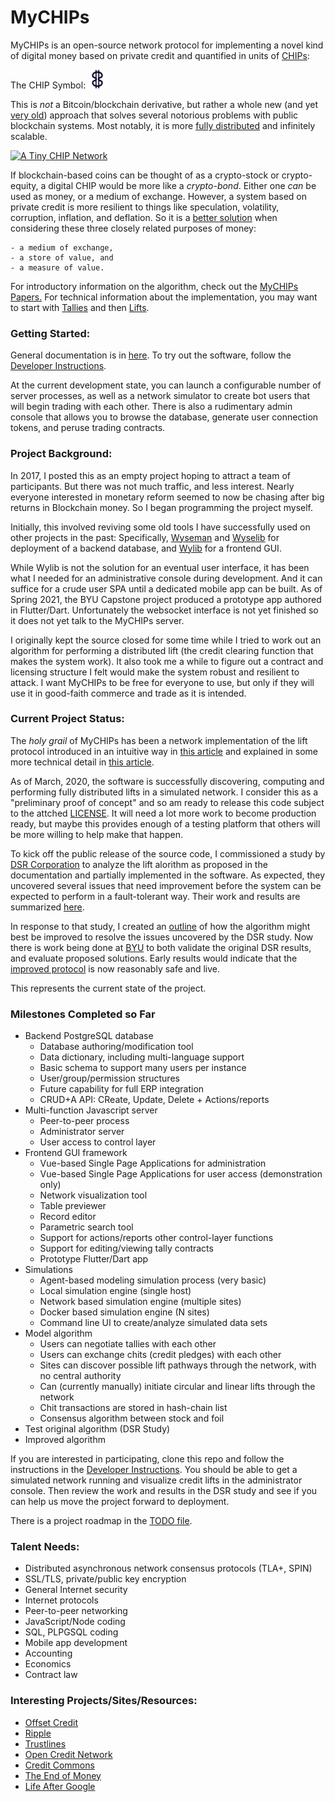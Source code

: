 # MyCHIPs
MyCHIPs is an open-source network protocol for implementing a novel kind of digital money based on private credit and quantified in units of [CHIPs](http://gotchoices.org/mychips/definition.html):

The CHIP Symbol: <img src="doc/figures/chip.svg" alt="A CHIP" height="30"/>

This is *not* a Bitcoin/blockchain derivative, but rather a whole new (and yet [very old](https://www.bbc.com/news/business-40189959)) approach that solves several notorious problems with public blockchain systems.
Most notably, it is more [fully distributed](https://blockchainengineer.com/centralized-vs-decentralized-vs-distributed-network/) and infinitely scalable.

[![A Tiny CHIP Network](http://gotchoices.org/figures/money_ac.svg)](http://gotchoices.org/mychips/acdc.html "Click to see/run a decentralized private credit model")

If blockchain-based coins can be thought of as a crypto-stock or crypto-equity, a digital CHIP would be more like a *crypto-bond*.
Either one _can_ be used as money, or a medium of exchange.
However, a system based on private credit is more resilient to things like speculation, volatility, corruption, inflation, and deflation.
So it is a [better solution](http://gotchoices.org/mychips/bitcoin.html) when considering these three closely related purposes of money:

    - a medium of exchange,
    - a store of value, and 
    - a measure of value.

For introductory information on the algorithm, check out the [MyCHIPs Papers.](http://gotchoices.org/mychips/intro.html)
For technical information about the implementation, you may want to start with
[Tallies](doc/Tallies.md) and then
[Lifts](doc/Lifts.md).

### Getting Started:
General documentation is in [here](doc/README.md).
To try out the software, follow the [Developer Instructions](doc/Development.md).

At the current development state, you can launch a configurable number of server processes, as well as a network simulator to create bot users that will begin trading with each other.
There is also a rudimentary admin console that allows you to browse the database, generate user connection tokens, and peruse trading contracts.

### Project Background:
In 2017, I posted this as an empty project hoping to attract a team of participants.
But there was not much traffic, and less interest.
Nearly everyone interested in monetary reform seemed to now be chasing after big returns in Blockchain money.
So I began programming the project myself.

Initially, this involved reviving some old tools I have successfully used on other projects in the past:
Specifically, [Wyseman](http://github.com/gotchoices/wyseman) and
[Wyselib](http://github.com/gotchoices/wyselib) for deployment of a backend database, and
[Wylib](http://github.com/gotchoices/wylib) for a frontend GUI.

While Wylib is not the solution for an eventual user interface, it has been what I needed for an administrative console during development.
And it can suffice for a crude user SPA until a dedicated mobile app can be built.
As of Spring 2021, the BYU Capstone project produced a prototype app authored in Flutter/Dart.
Unfortunately the websocket interface is not yet finished so it does not yet talk to the MyCHIPs server.

I originally kept the source closed for some time while I tried to work out an algorithm for performing a distributed lift (the credit clearing function that makes the system work).
It also took me a while to figure out a contract and licensing structure I felt would make the system robust and resilient to attack.
I want MyCHIPs to be free for everyone to use, but only if they will use it in good-faith commerce and trade as it is intended.

### Current Project Status:
The _holy grail_ of MyCHIPs has been a network implementation of the lift protocol introduced in an intuitive way
in [this article](http://gotchoices.org/mychips/coupon.html) and explained in some more technical detail 
in [this article](http://gotchoices.org/mychips/acdc.html).

As of March, 2020, the software is successfully discovering, computing and performing fully distributed lifts in a simulated network.
I consider this as a "preliminary proof of concept" and so am ready to release this code subject to the attched [LICENSE](LICENSE).
It will need a lot more work to become production ready, but maybe this provides enough of a testing platform that others will be more willing to help make that happen.

To kick off the public release of the source code, I commissioned a study by [DSR Corporation](https://en.dsr-corporation.com/) to analyze the lift alorithm as proposed in the documentation and partially implemented in the software.
As expected, they uncovered several issues that need improvement before the system can be expected to perform in a fault-tolerant way.
Their work and results are summarized [here](test/analysis/dsr/phase-1/results.md).

In response to that study, I created an [outline](doc/Safety.md) of how the algorithm might best be improved to resolve the issues uncovered by the DSR study.
Now there is work being done at [BYU](www.byu.edu) to both validate the original DSR results, and evaluate proposed solutions.
Early results would indicate that the [improved protocol](doc/Protocol.md) is now reasonably safe and live.

This represents the current state of the project.

### Milestones Completed so Far

- Backend PostgreSQL database
  - Database authoring/modification tool
  - Data dictionary, including multi-language support
  - Basic schema to support many users per instance
  - User/group/permission structures
  - Future capability for full ERP integration
  - CRUD+A API: CReate, Update, Delete + Actions/reports
- Multi-function Javascript server
  - Peer-to-peer process
  - Administrator server
  - User access to control layer
- Frontend GUI framework
  - Vue-based Single Page Applications for administration
  - Vue-based Single Page Applications for user access (demonstration only)
  - Network visualization tool
  - Table previewer
  - Record editor
  - Parametric search tool
  - Support for actions/reports other control-layer functions
  - Support for editing/viewing tally contracts
  - Prototype Flutter/Dart app
- Simulations
  - Agent-based modeling simulation process (very basic)
  - Local simulation engine (single host)
  - Network based simulation engine (multiple sites)
  - Docker based simulation engine (N sites)
  - Command line UI to create/analyze simulated data sets
- Model algorithm
  - Users can negotiate tallies with each other
  - Users can exchange chits (credit pledges) with each other
  - Sites can discover possible lift pathways through the network, with no central authority
  - Can (currently manually) initiate circular and linear lifts through the network
  - Chit transactions are stored in hash-chain list
  - Consensus algorithm between stock and foil
- Test original algorithm (DSR Study)
- Improved algorithm

If you are interested in participating, clone this repo and follow the instructions in the [Developer Instructions](doc/Development.md).
You should be able to get a simulated network running and visualize credit lifts in the administrator console.
Then review the work and results in the DSR study and see if you can help us move the project forward to deployment.

There is a project roadmap in the [TODO file](TODO).

### Talent Needs:
- Distributed asynchronous network consensus protocols (TLA+, SPIN)
- SSL/TLS, private/public key encryption
- General Internet security
- Internet protocols
- Peer-to-peer networking
- JavaScript/Node coding
- SQL, PLPGSQL coding
- Mobile app development
- Accounting
- Economics
- Contract law

### Interesting Projects/Sites/Resources:
- [Offset Credit](http://offsetcredit.org)
- [Ripple](http://ripple.com)
- [Trustlines](http://trustlines.network)
- [Open Credit Network](https://opencredit.network/)
- [Credit Commons](http://www.creditcommons.net)
- [The End of Money](https://www.amazon.com/End-Money-Future-Civilization/dp/1603580786)
- [Life After Google](https://www.amazon.com/Life-After-Google-Blockchain-Economy/dp/1621575764)
